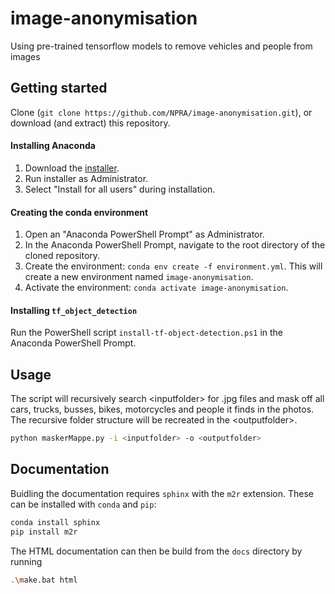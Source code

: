 # image-anonymisation
Using pre-trained tensorflow models to remove vehicles and people from images

## Getting started
Clone (`git clone https://github.com/NPRA/image-anonymisation.git`), or download (and extract) this repository.

#### Installing Anaconda
1. Download the [installer](https://www.anaconda.com/distribution/).
1. Run installer as Administrator.
1. Select "Install for all users" during installation.

#### Creating the conda environment
1. Open an "Anaconda PowerShell Prompt" as Administrator.
1. In the Anaconda PowerShell Prompt, navigate to the root directory of the cloned repository.
1. Create the environment: `conda env create -f environment.yml`. This will create a new environment named `image-anonymisation`.
1. Activate the environment: `conda activate image-anonymisation`.

#### Installing `tf_object_detection`
Run the PowerShell script `install-tf-object-detection.ps1` in the Anaconda PowerShell Prompt.  
 
## Usage
The script will recursively search \<inputfolder\> for .jpg files and mask off all cars, trucks, busses, bikes, motorcycles and people it finds in the photos. The recursive folder structure will be recreated in the \<outputfolder\>.
```Bash
python maskerMappe.py -i <inputfolder> -o <outputfolder>
```

## Documentation
Buidling the documentation requires `sphinx` with the `m2r` extension. These can be installed with `conda` and `pip`:
```Bash
conda install sphinx
pip install m2r
``` 
The HTML documentation can then be build from the `docs` directory by running
```Bash
.\make.bat html
``` 